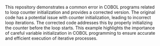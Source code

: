 This repository demonstrates a common error in COBOL programs related to loop counter initialization and provides a corrected version. The original code has a potential issue with counter initialization, leading to incorrect loop iterations. The corrected code addresses this by properly initializing the counter before the loop starts. This example highlights the importance of careful variable initialization in COBOL programming to ensure accurate and efficient execution of iterative processes.
